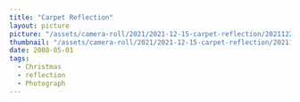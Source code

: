 ```yaml
---
title: "Carpet Reflection"
layout: picture
picture: "/assets/camera-roll/2021/2021-12-15-carpet-reflection/20211225_233747079_iOS.jpg"
thumbnail: "/assets/camera-roll/2021/2021-12-15-carpet-reflection/20211225_233747079_iOS-thumbnail.jpg"
date: 2008-05-01
tags:
  - Christmas
  - reflection
  - Photograph
---
```

